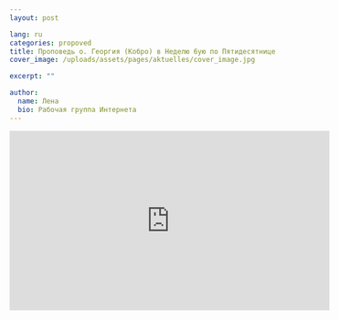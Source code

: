 ```yaml
---
layout: post

lang: ru
categories: propoved
title: Проповедь о. Георгия (Кобро) в Неделю 6ую по Пятидесятнице
cover_image: /uploads/assets/pages/aktuelles/cover_image.jpg

excerpt: ""

author:
  name: Лена
  bio: Рабочая группа Интернета
---
```

<iframe width="560" height="315" src="https://www.youtube.com/embed/xO7z0dO6oYU" frameborder="0" allow="accelerometer; autoplay; encrypted-media; gyroscope; picture-in-picture" allowfullscreen></iframe>
